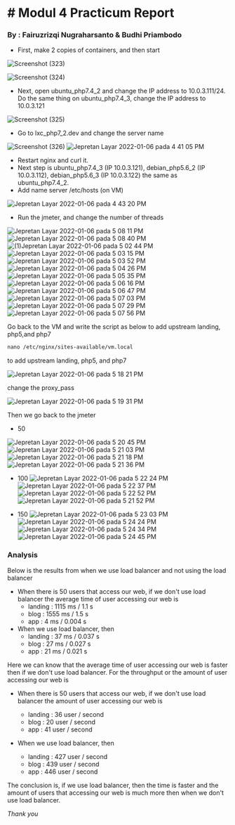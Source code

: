# # **Modul 4 Practicum Report**

### By : Fairuzrizqi Nugraharsanto  &  Budhi Priambodo

* First, make 2 copies of containers, and then start

![Screenshot (323)](https://user-images.githubusercontent.com/92350603/148335067-b8f6db73-4f00-494b-9f5e-e45c0b3ee66e.png)

![Screenshot (324)](https://user-images.githubusercontent.com/92350603/148335063-f84e4651-242b-4a69-b0ee-32bab0cc0649.png)


* Next, open ubuntu_php7.4_2 and change the IP address to 10.0.3.111/24. Do the same thing on ubuntu_php7.4_3, change the IP address to 10.0.3.121

![Screenshot (325)](https://user-images.githubusercontent.com/92350603/148335112-d51ac500-d1ad-4855-b9bd-b5d3e4ce38c4.png)


* Go to lxc_php7_2.dev and change the server name

![Screenshot (326)](https://user-images.githubusercontent.com/92350603/148335194-27de4b59-1893-477d-924b-90e551b8c3e0.png)
![Jepretan Layar 2022-01-06 pada 4 41 05 PM](https://user-images.githubusercontent.com/93086665/148404304-e5fe530f-7add-4b4c-8dfa-bdd126a83f27.png)

* Restart nginx and curl it. 
* Next step is ubuntu_php7.4_3 (IP 10.0.3.121), debian_php5.6_2 (IP 10.0.3.112), debian_php5.6_3 (IP 10.0.3.122) the same as ubuntu_php7.4_2.
* Add name server /etc/hosts (on VM)

![Jepretan Layar 2022-01-06 pada 4 43 20 PM](https://user-images.githubusercontent.com/93086665/148404524-427b1fde-6aac-426f-a10b-516208e31210.png)


* Run the jmeter, and change the number of threads

![Jepretan Layar 2022-01-06 pada 5 08 11 PM](https://user-images.githubusercontent.com/93086665/148404875-defc7347-bae7-480b-b262-d382b10325b9.png)
![Jepretan Layar 2022-01-06 pada 5 08 40 PM](https://user-images.githubusercontent.com/93086665/148404892-3131a076-9168-4996-84f9-89b63c43e09e.png)
![(1)Jepretan Layar 2022-01-06 pada 5 02 44 PM](https://user-images.githubusercontent.com/93086665/148404903-c96f4153-fd0e-4795-9fe3-b98f6d1d86e0.png)
![Jepretan Layar 2022-01-06 pada 5 03 15 PM](https://user-images.githubusercontent.com/93086665/148404911-6ff5ad08-1fef-47b8-abe5-90a009a1636b.png)
![Jepretan Layar 2022-01-06 pada 5 03 52 PM](https://user-images.githubusercontent.com/93086665/148404921-3e1fa238-0c7d-4c2a-ac6a-b0e84d3b0026.png)
![Jepretan Layar 2022-01-06 pada 5 04 26 PM](https://user-images.githubusercontent.com/93086665/148404933-bebbd4c6-44a5-437c-be8d-0ce4fe7a6cd7.png)
![Jepretan Layar 2022-01-06 pada 5 05 35 PM](https://user-images.githubusercontent.com/93086665/148404943-b3c1103f-d7d3-4d56-a940-462283321a33.png)
![Jepretan Layar 2022-01-06 pada 5 06 16 PM](https://user-images.githubusercontent.com/93086665/148404945-5eb92630-e530-4bba-922f-0616e8f744b6.png)
![Jepretan Layar 2022-01-06 pada 5 06 47 PM](https://user-images.githubusercontent.com/93086665/148404952-0474190a-98dc-4484-b58d-1d8bf012a93d.png)
![Jepretan Layar 2022-01-06 pada 5 07 03 PM](https://user-images.githubusercontent.com/93086665/148404964-4f97d4c3-694c-4b41-849b-e6651b5260a1.png)
![Jepretan Layar 2022-01-06 pada 5 07 29 PM](https://user-images.githubusercontent.com/93086665/148404970-61826dfd-588c-4736-849b-4d8e77fce9aa.png)
![Jepretan Layar 2022-01-06 pada 5 07 56 PM](https://user-images.githubusercontent.com/93086665/148404979-fa04bcc7-0c12-4509-92a0-986bbbb82364.png)

Go back to the VM and write the script as below to add upstream landing, php5,and php7


```markdown
nano /etc/nginx/sites-available/vm.local
```
to add upstream landing, php5, and php7
  
![Jepretan Layar 2022-01-06 pada 5 18 21 PM](https://user-images.githubusercontent.com/93086665/148405189-12237d26-aef7-4af9-8ac9-b4db5278dd0d.png)

change the proxy_pass

![Jepretan Layar 2022-01-06 pada 5 19 31 PM](https://user-images.githubusercontent.com/93086665/148405358-e5bbd45f-4b97-4e8e-9164-4f0058e8d9ce.png)

  
Then we go back to the jmeter 
  
* 50

![Jepretan Layar 2022-01-06 pada 5 20 45 PM](https://user-images.githubusercontent.com/93086665/148405480-a54db4bd-efc6-4fc8-9b27-2ce9e4c3c4a3.png)
![Jepretan Layar 2022-01-06 pada 5 21 03 PM](https://user-images.githubusercontent.com/93086665/148405508-1df861ca-f6ca-4db2-878c-6fc726ac3b4e.png)
![Jepretan Layar 2022-01-06 pada 5 21 18 PM](https://user-images.githubusercontent.com/93086665/148405523-3bd6057d-cf0a-4dfd-97dd-3303e5c3483c.png)
![Jepretan Layar 2022-01-06 pada 5 21 36 PM](https://user-images.githubusercontent.com/93086665/148405535-85ac4112-c1b9-470c-8b10-d81dbd950f59.png)


* 100
![Jepretan Layar 2022-01-06 pada 5 22 24 PM](https://user-images.githubusercontent.com/93086665/148405640-76684c35-2a6f-4191-aec2-6bb8568426b9.png)
![Jepretan Layar 2022-01-06 pada 5 22 37 PM](https://user-images.githubusercontent.com/93086665/148405664-02e58e14-28bb-431f-9c4b-8364b2d5bb08.png)
![Jepretan Layar 2022-01-06 pada 5 22 52 PM](https://user-images.githubusercontent.com/93086665/148405684-29beb0ed-96c4-43f3-a635-16e7ee046f81.png)
![Jepretan Layar 2022-01-06 pada 5 21 52 PM](https://user-images.githubusercontent.com/93086665/148405699-cc513ef2-590e-4261-9c5c-975fa728c086.png)

* 150
![Jepretan Layar 2022-01-06 pada 5 23 03 PM](https://user-images.githubusercontent.com/93086665/148405812-70cbf491-27bf-4fb7-8c40-dc511e692930.png)
![Jepretan Layar 2022-01-06 pada 5 24 24 PM](https://user-images.githubusercontent.com/93086665/148405850-517d3dee-037b-496f-9e61-92e45799ee19.png)
![Jepretan Layar 2022-01-06 pada 5 24 34 PM](https://user-images.githubusercontent.com/93086665/148405874-3e20e8b0-1d30-480c-ae74-8369db0cc151.png)
![Jepretan Layar 2022-01-06 pada 5 24 45 PM](https://user-images.githubusercontent.com/93086665/148405885-5f3ddce5-8827-4487-95ba-6e05ef17f175.png)


### Analysis

Below is the results from when we use load balancer and not using the load balancer

 - When there is 50 users that access our web, if we don't use load balancer the average time of user accessing our web is
   - landing : 1115 ms / 1.1 s
   - blog : 1555 ms / 1.5 s
   - app : 4 ms / 0.004 s
- When we use load balancer, then
   - landing : 37 ms / 0.037 s
   - blog : 27 ms / 0.027 s
   - app : 21 ms / 0.021 s

Here we can know that the average time of user accessing our web is faster then if we don't use load balancer. For the throughput or the amount of user accessing our web is
- When there is 50 users that access our web, if we don't use load balancer the amount of user accessing our web is

  - landing : 36 user / second
  - blog :  20 user / second
  - app : 41 user / second

- When we use load balancer, then

  - landing : 427 user / second
  - blog :  439 user / second
  - app : 446 user / second

The conclusion is, if we use load balancer, then the time is faster and the amount of users that accessing our web is much more then when we don't use load balancer.

*Thank you* 
